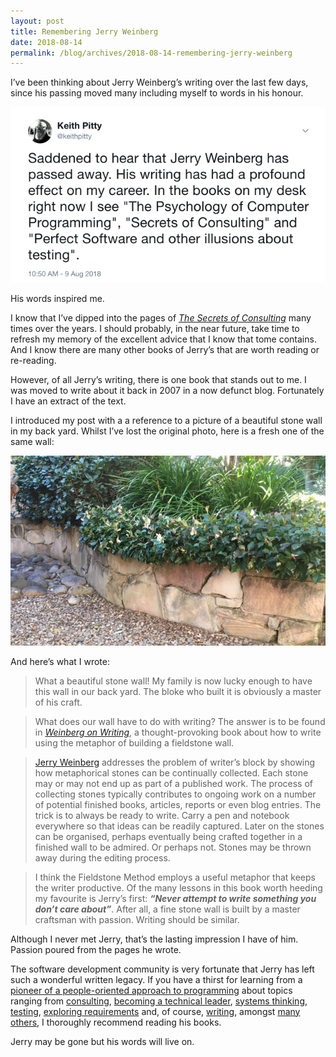 ```yaml
---
layout: post
title: Remembering Jerry Weinberg
date: 2018-08-14
permalink: /blog/archives/2018-08-14-remembering-jerry-weinberg
---
```


I’ve been thinking about Jerry Weinberg’s writing over the last few
days, since his passing moved many including myself to words in his
honour.

![](/assets/images/jerry.jpg)

His words inspired me.

I know that I’ve dipped into the pages of [*The Secrets of
Consulting*](https://www.amazon.com.au/Secrets-Consulting-Giving-Getting-Advice/dp/0932633013)
many times over the years. I should probably, in the near future, take
time to refresh my memory of the excellent advice that I know that tome
contains. And I know there are many other books of Jerry’s that are
worth reading or re-reading.

However, of all Jerry’s writing, there is one book that stands out to
me. I was moved to write about it back in 2007 in a now defunct blog.
Fortunately I have an extract of the text.

I introduced my post with a a reference to a picture of a beautiful
stone wall in my back yard. Whilst I’ve lost the original photo, here is
a fresh one of the same wall:

![](/assets/images/garden-wall.jpg)

And here’s what I wrote:

> What a beautiful stone wall! My family is now lucky enough to have
> this wall in our back yard. The bloke who built it is obviously a
> master of his craft.

> What does our wall have to do with writing? The answer is to be found
> in [*Weinberg on
> Writing*](https://www.amazon.com.au/Weinberg-Writing-Fieldstone-Gerald-M/dp/093263365X/sr=1-1/qid=1169097733/ref=pd_bbs_sr_1/002-3271336-6932029),
> a thought-provoking book about how to write using the metaphor of
> building a fieldstone wall.

> [Jerry Weinberg](https://en.wikipedia.org/wiki/Gerald_Weinberg)
> addresses the problem of writer’s block by showing how metaphorical
> stones can be continually collected. Each stone may or may not end up
> as part of a published work. The process of collecting stones
> typically contributes to ongoing work on a number of potential
> finished books, articles, reports or even blog entries. The trick is
> to always be ready to write. Carry a pen and notebook everywhere so
> that ideas can be readily captured. Later on the stones can be
> organised, perhaps eventually being crafted together in a finished
> wall to be admired. Or perhaps not. Stones may be thrown away during
> the editing process.

> I think the Fieldstone Method employs a useful metaphor that keeps the
> writer productive. Of the many lessons in this book worth heeding my
> favourite is Jerry’s first: ***“Never attempt to write something you
> don’t care about”***. After all, a fine stone wall is built by a
> master craftsman with passion. Writing should be similar.

Although I never met Jerry, that’s the lasting impression I have of him.
Passion poured from the pages he wrote.

The software development community is very fortunate that Jerry has left
such a wonderful written legacy. If you have a thirst for learning from
a [pioneer of a people-oriented approach to
programming](https://www.amazon.com/gp/product/0932633420/ref=dbs_a_def_rwt_hsch_vapi_taft_p1_i0)
about topics ranging from
[consulting](https://www.amazon.com/gp/product/0932633013/ref=dbs_a_def_rwt_hsch_vapi_taft_p1_i1),
[becoming a technical
leader](https://www.amazon.com/gp/product/0932633013/ref=dbs_a_def_rwt_hsch_vapi_taft_p1_i1),
[systems
thinking](https://www.amazon.com/gp/product/0932633498/ref=dbs_a_def_rwt_hsch_vapi_taft_p1_i3),
[testing](https://www.amazon.com/gp/product/0932633692/ref=dbs_a_def_rwt_hsch_vapi_taft_p2_i0),
[exploring
requirements](https://www.amazon.com/gp/product/0932633730/ref=dbs_a_def_rwt_hsch_vapi_taft_p2_i2)
and, of course,
[writing](https://www.amazon.com/gp/product/093263365X/ref=dbs_a_def_rwt_hsch_vapi_taft_p1_i7),
amongst [many
others](https://www.amazon.com/Gerald-M.-Weinberg/e/B000AP8TZ8), I
thoroughly recommend reading his books.

Jerry may be gone but his words will live on.
